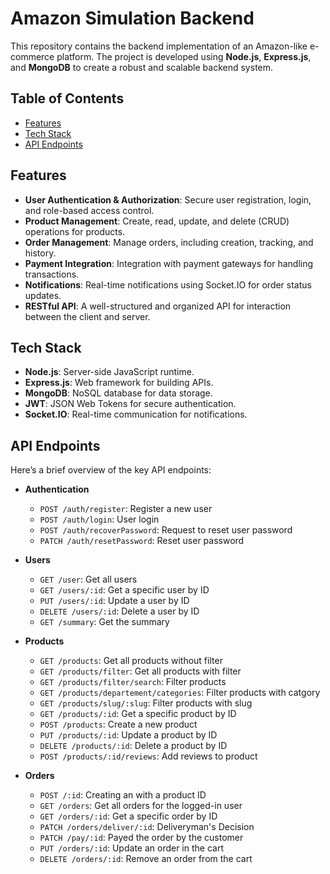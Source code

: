 
# Amazon Simulation Backend

This repository contains the backend implementation of an Amazon-like e-commerce platform. The project is developed using **Node.js**, **Express.js**, and **MongoDB** to create a robust and scalable backend system.

## Table of Contents
- [Features](#features)
- [Tech Stack](#tech-stack)
- [API Endpoints](#api-endpoints)

## Features
- **User Authentication & Authorization**: Secure user registration, login, and role-based access control.
- **Product Management**: Create, read, update, and delete (CRUD) operations for products.
- **Order Management**: Manage orders, including creation, tracking, and history.
- **Payment Integration**: Integration with payment gateways for handling transactions.
- **Notifications**: Real-time notifications using Socket.IO for order status updates.
- **RESTful API**: A well-structured and organized API for interaction between the client and server.

## Tech Stack
- **Node.js**: Server-side JavaScript runtime.
- **Express.js**: Web framework for building APIs.
- **MongoDB**: NoSQL database for data storage.
- **JWT**: JSON Web Tokens for secure authentication.
- **Socket.IO**: Real-time communication for notifications.


## API Endpoints

Here’s a brief overview of the key API endpoints:

- **Authentication**
  - `POST /auth/register`: Register a new user
  - `POST /auth/login`: User login
  - `POST /auth/recoverPassword`: Request to reset user password
  - `PATCH /auth/resetPassword`: Reset user password

- **Users**
  - `GET /user`: Get all users
  - `GET /users/:id`: Get a specific user by ID
  - `PUT /users/:id`: Update a user by ID
  - `DELETE /users/:id`: Delete a user by ID
  - `GET /summary`: Get the summary

- **Products**
  - `GET /products`: Get all products without filter
  - `GET /products/filter`: Get all products with filter
  - `GET /products/filter/search`: Filter products
  - `GET /products/departement/categories`: Filter products with catgory
  - `GET /products/slug/:slug`: Filter products with slug
  - `GET /products/:id`: Get a specific product by ID
  - `POST /products`: Create a new product
  - `PUT /products/:id`: Update a product by ID
  - `DELETE /products/:id`: Delete a product by ID
  - `POST /products/:id/reviews`: Add reviews to product

- **Orders**
  - `POST /:id`: Creating an with a product ID
  - `GET /orders`: Get all orders for the logged-in user
  - `GET /orders/:id`: Get a specific order by ID
  - `PATCH /orders/deliver/:id`: Deliveryman's Decision
  - `PATCH /pay/:id`: Payed the order by the customer
  - `PUT /orders/:id`: Update an order in the cart
  - `DELETE /orders/:id`: Remove an order from the cart


